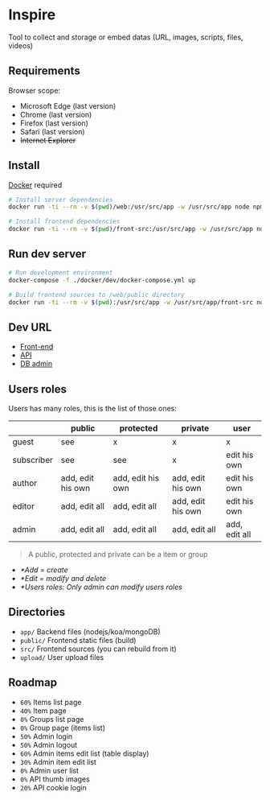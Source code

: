 # Inspire

Tool to collect and storage or embed datas (URL, images, scripts, files, videos)

## Requirements

Browser scope:
- Microsoft Edge (last version)
- Chrome (last version)
- Firefox (last version)
- Safari (last version)
- ~~Internet Explorer~~


## Install

[Docker](https://www.docker.com/) required

```bash
# Install server dependencies
docker run -ti --rm -v $(pwd)/web:/usr/src/app -w /usr/src/app node npm install

# Install frontend dependencies
docker run -ti --rm -v $(pwd)/front-src:/usr/src/app -w /usr/src/app node npm install
```


## Run dev server

```bash
# Run development environment
docker-compose -f ./docker/dev/docker-compose.yml up

# Build frontend sources to /web/public directory
docker run -ti --rm -v $(pwd):/usr/src/app -w /usr/src/app/front-src node npm run build
```


## Dev URL

- [Front-end](http://localhost:8081/)
- [API](http://localhost:8082/api)
- [DB admin](http://localhost:8082/db/inspire)


## Users roles

Users has many roles, this is the list of those ones:

|  | public | protected | private | user |
|---|---|---|---|---|
| guest | see | x | x | x |
| subscriber | see | see | x | edit his own |
| author | add, edit his own | add, edit his own | add, edit his own | edit his own |
| editor | add, edit all | add, edit all | add, edit his own | edit his own |
| admin | add, edit all | add, edit all | add, edit all | add, edit all |

> A public, protected and private can be a item or group  
- _*Add = create_  
- _*Edit = modify and delete_  
- _*Users roles: Only admin can modify users roles_


## Directories

- `app/` Backend files (nodejs/koa/mongoDB)
- `public/` Frontend static files (build)
- `src/` Frontend sources (you can rebuild from it)
- `upload/` User upload files


## Roadmap

- `60%` Items list page
- `40%` Item page
- `0%` Groups list page
- `0%` Group page (items list)
- `50%` Admin login
- `50%` Admin logout
- `60%` Admin items edit list (table display)
- `30%` Admin item edit list
- `0%` Admin user list
- `0%` API thumb images
- `20%` API cookie login

